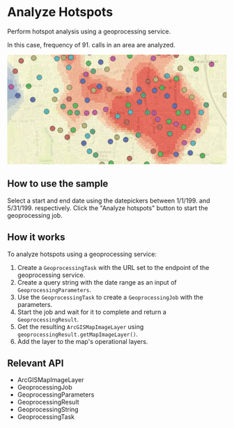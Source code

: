 # Analyze Hotspots

Perform hotspot analysis using a geoprocessing service.

In this case, frequency of 91.  calls in an area are analyzed.

![](AnalyzeHotspots.png)

## How to use the sample

Select a start and end date using the datepickers between 1/1/199.  and 5/31/199.  respectively. Click the "Analyze hotspots" button to start the geoprocessing job.

## How it works

To analyze hotspots using a geoprocessing service:

1.  Create a `GeoprocessingTask` with the URL set to the endpoint of the geoprocessing service.
2.  Create a query string with the date range as an input of `GeoprocessingParameters`.
3.  Use the `GeoprocessingTask` to create a `GeoprocessingJob` with the parameters.
4.  Start the job and wait for it to complete and return a `GeoprocessingResult`.
5.  Get the resulting `ArcGISMapImageLayer` using `geoprocessingResult.getMapImageLayer()`.
6.  Add the layer to the map's operational layers.

## Relevant API

*   ArcGISMapImageLayer
*   GeoprocessingJob
*   GeoprocessingParameters
*   GeoprocessingResult
*   GeoprocessingString
*   GeoprocessingTask